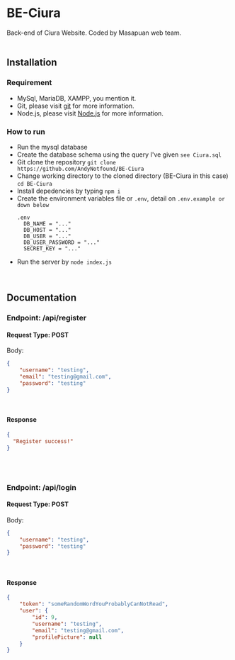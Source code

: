 # BE-Ciura
Back-end of Ciura Website. Coded by Masapuan web team.
<br><br>

## Installation
### Requirement
<ul>
  <li>MySql, MariaDB, XAMPP, you mention it.</li>
  <li>Git, please visit <a href="https://git-scm.com/">git</a> for more information.</li>
  <li>Node.js, please visit <a href="https://nodejs.org/en">Node.js</a> for more information.</li>
</ul>

### How to run
<ul>
  <li>Run the mysql database</li>
  <li>Create the database schema using the query I've given <code>see Ciura.sql</code></li> 
  <li>Git clone the repository <code>git clone https://github.com/AndyNotfound/BE-Ciura </code></li>
  <li>Change working directory to the cloned directory (BE-Ciura in this case) <code>cd BE-Ciura</code></li>
  <li>Install depedencies by typing <code>npm i</code></li> 
  <li>Create the environment variables file or <code>.env</code>, detail on <code>.env.example or down below</code>
  <br>
    
    .env
      DB_NAME = "..."
      DB_HOST = "..."
      DB_USER = "..."
      DB_USER_PASSWORD = "..."
      SECRET_KEY = "..."
    
  </li>
  <li>Run the server by <code>node index.js</code></li>
</ul>
<br>

## Documentation

### Endpoint: /api/register
#### Request Type: POST
Body:
```json
{
    "username": "testing",
    "email": "testing@gmail.com",
    "password": "testing"
}
```

<br>

#### Response
```json
{
  "Register success!"
}
```

<br>
<br>

### Endpoint: /api/login
#### Request Type: POST
Body:
```json
{
    "username": "testing",
    "password": "testing"
}
```

<br>

#### Response
```json
{
    "token": "someRandomWordYouProbablyCanNotRead",
    "user": {
        "id": 9,
        "username": "testing",
        "email": "testing@gmail.com",
        "profilePicture": null
    }
}
```
